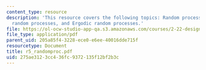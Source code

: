```yaml
---
content_type: resource
description: 'This resource covers the following topics: Random processes, stationary
  random processes, and Ergodic random processes.'
file: https://ol-ocw-studio-app-qa.s3.amazonaws.com/courses/2-22-design-principles-for-ocean-vehicles-13-42-spring-2005/275ae3123cc436fc9372135f12bf2b3c_r5_randomproc.pdf
file_type: application/pdf
parent_uid: 205a85f4-3228-ece0-e6ee-40016dde715f
resourcetype: Document
title: r5_randomproc.pdf
uid: 275ae312-3cc4-36fc-9372-135f12bf2b3c
---
```

